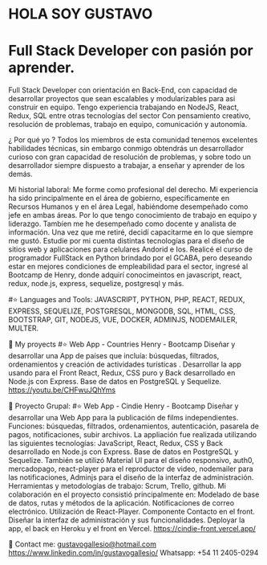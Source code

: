 # HOLA SOY GUSTAVO
# Full Stack Developer con pasión por aprender.

Full Stack Developer con orientación en Back-End, con capacidad de desarrollar proyectos que sean escalables y modularizables para asi construir en equipo. Tengo experiencia trabajando en NodeJS, React,
Redux, SQL entre otras tecnologías del sector Con pensamiento creativo, resolución de problemas, trabajo en equipo, comunicación y autonomía. 

¿ Por qué yo ?
Todos los miembros de esta comunidad tenemos excelentes habilidades técnicas, sin embargo conmigo obtendrás un desarrollador curioso con gran capacidad de resolución de problemas, y sobre todo un desarrollador siempre dispuesto a trabajar, a enseñar y aprender de los demás.

Mi historial laboral:
Me forme como profesional del derecho. Mi experiencia ha sido principalmente en el área de gobierno, específicamente en Recursos Humanos y en el área Legal, habiéndome desempeñado como jefe en ambas áreas. Por lo que tengo conocimiento de trabajo en equipo y liderazgo. Tambíen me he desempeñado como docente y analista de información.
Una vez que me retiré, decidí capacitarme en lo que siempre me gustó. Estudie por mi cuenta distintas tecnologías para el diseño de sitios web y aplicaciones para celulares Andorid e Ios.  Realicé el curso de programador FullStack en Python brindado por el GCABA, pero deseando estar en mejores condiciones de empleabilidad para el sector, ingresé al Bootcamp de Henry, donde adquirí conocimeintos en javascript, react, redux, node.js, express, sequelize, postgresql y más.  

#⭐ Languages and Tools:
JAVASCRIPT, PYTHON, PHP, REACT, REDUX, EXPRESS, SEQUELIZE, POSTGRESQL, MONGODB, SQL, HTML, CSS, BOOTSTRAP, GIT, NODEJS, VUE, DOCKER, ADMINJS, NODEMAILER, MULTER.


 
📌 My proyects
#⭐ Web App - Countries
Henry - Bootcamp
Diseñar y desarrollar una App de países que incluía: búsquedas, filtrados, ordenamientos y creación de actividades turísticas .
Desarrollar la app usando para el Front React, Redux, CSS puro y Back desarrollado en Node.js con Express. Base de datos en PostgreSQL y Sequelize.
https://youtu.be/CHFwuJQhYms

📌 Proyecto Grupal:
#⭐ Web App - Cindie
Henry - Bootcamp
Diseñar y desarrollar una Web App para la publicación de films independientes. Funciones: búsquedas, filtrados, ordenamientos, autenticación, pasarela de pagos, notificaciones, subir archivos.
La appliación fue realizada utilizando las siguientes tecnologías: JavaScript, React, Redux, CSS y Back desarrollado en Node.js con Express. Base de datos en PostgreSQL y Sequelize. También se utilizó Material UI para el diseño responsivo, auth0, mercadopago, react-player para el reproductor de video, nodemailer para las notificaciones, Adminjs para el diseño de la interfaz de administración. 
Herramientas y metodologías de trabajo: Scrum, Trello, github.
Mi colaboración en el proyecto consistió principalmente en: Modelado de base de datos, rutas y métodos de la aplicación. Notificaciones de correo electrónico. Utilización de React-Player. Componente Contacto en el front. Diseñar la interfaz de administración y sus funcionalidades. Deployar la app, el back en Heroku y el front en Vercel. https://cindie-front.vercel.app/
 
📎 Contact me:
    gustavogallesio@hotmail.com
    https://www.linkedin.com/in/gustavogallesio/
    Whatsapp: +54 11 2405-0294
  